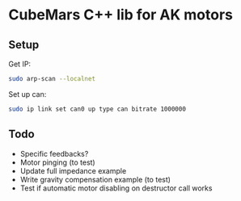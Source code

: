 # CubeMars C++ lib for AK motors

## Setup
Get IP:
```bash
sudo arp-scan --localnet
```

Set up can:
```bash
sudo ip link set can0 up type can bitrate 1000000
```

## Todo
- Specific feedbacks?
- Motor pinging (to test)
- Update full impedance example
- Write gravity compensation example (to test)
- Test if automatic motor disabling on destructor call works
